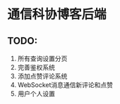 # 通信科协博客后端

## TODO:
1. 所有查询设置分页
2. 完善鉴权系统 
3. 添加点赞评论系统
4. WebSocket消息通信新评论和点赞
5. 用户个人设置 

[//]: # (# 一个做到一半摆烂的项目)

[//]: # ()
[//]: # (## 简介)

[//]: # (这个项目里已经做好了用户注册登录、找回密码、Github登录、绑定等和用户相关的服务。可以以此为扩展做业务逻辑。)

[//]: # ()
[//]: # (## 使用准备)

[//]: # (- 腾讯短信包（免费有100条额度），并且申请了模板和签名)

[//]: # (- 阿里云OSS对象存储)

[//]: # (- Redis)

[//]: # (- Mysql8)

[//]: # (- Github App)

[//]: # ()
[//]: # (## 项目里有什么)

[//]: # (- gin)

[//]: # (- gorm and mysql)

[//]: # (- cors)

[//]: # (- tencent cms)

[//]: # (- oss)

[//]: # (- mail)

[//]: # (- viper)

[//]: # (- log&#40;distinct debug&#41;)

[//]: # (- docker)

[//]: # (- snow Flake)

[//]: # (- jwt auth)

[//]: # (- random)

[//]: # (- websocket)

[//]: # ()
[//]: # (## How to use)

[//]: # (- [ ] Globally replace the package name with your own repository)

[//]: # (- [ ] Edit config/vars GlobalConfig. **It is recommended to make changes on the existing basis. Try not to change the existing structure, if you change, you need to change part of the code synchronously**)

[//]: # (- [ ] Exec `go build cmd/main.go` and run, `config.json` will generate under `config/`)

[//]: # (- [ ] Complete the config)

[//]: # (- [ ] If you deploy with docker engine, edit `docker-copmose.yml`, Especially port mappings and service names)

[//]: # ()
